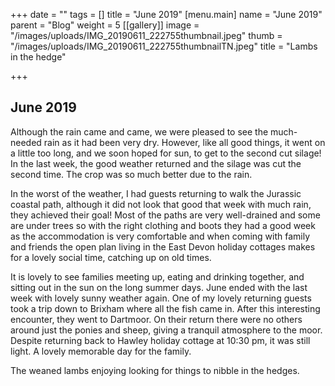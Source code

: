 +++
date = ""
tags = []
title = "June 2019"
[menu.main]
name = "June  2019"
parent = "Blog"
weight = 5
[[gallery]]
image = "/images/uploads/IMG_20190611_222755thumbnail.jpeg"
thumb = "/images/uploads/IMG_20190611_222755thumbnailTN.jpeg"
title = "Lambs in the hedge"

+++
## June 2019

Although the rain came and came, we were pleased to see the much-needed rain as it had been very dry. However, like all good things, it went on a little too long, and we soon hoped for sun, to get to the second cut silage! In the last week, the good weather returned and the silage was cut the second time. The crop was so much better due to the rain.

In the worst of the weather, I had guests returning to walk the Jurassic coastal path, although it did not look that good that week with much rain, they achieved their goal! Most of the paths are very well-drained and some are under trees so with the right clothing and boots they had a good week as the accommodation is very comfortable and when coming with family and friends the open plan living in the East Devon holiday cottages makes for a lovely social time, catching up on old times.

It is lovely to see families meeting up, eating and drinking together, and sitting out in the sun on the long summer days. June ended with the last week with lovely sunny weather again. One of my lovely returning guests took a trip down to Brixham where all the fish came in. After this interesting encounter, they went to Dartmoor. On their return there were no others around just the ponies and sheep, giving a tranquil atmosphere to the moor. Despite returning back to Hawley holiday cottage at 10:30 pm, it was still light. A lovely memorable day for the family.

The weaned lambs enjoying looking for things to nibble in the hedges.
